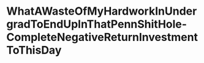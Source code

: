 # WhatAWasteOfMyHardworkInUndergradToEndUpInThatPennShitHole-CompleteNegativeReturnInvestmentToThisDay